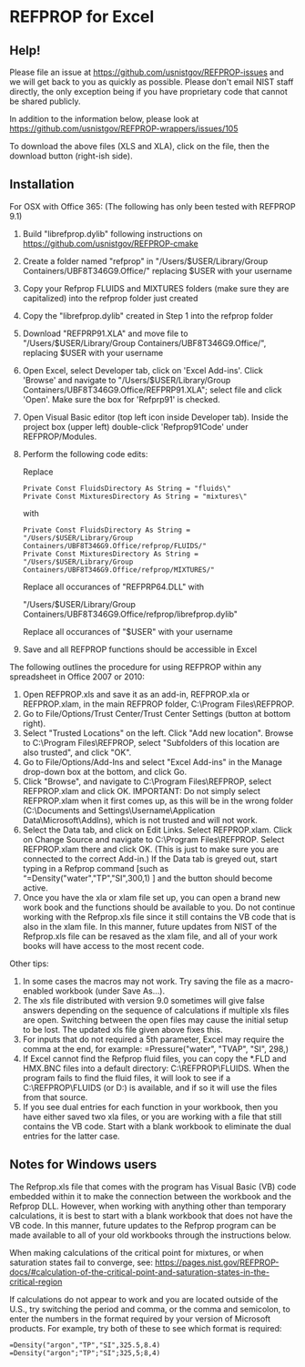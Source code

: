 # REFPROP for Excel

Help!
-----

Please file an issue at https://github.com/usnistgov/REFPROP-issues and we will get back to you as quickly as possible.  Please don't email NIST staff directly, the only exception being if you have proprietary code that cannot be shared publicly.

In addition to the information below, please look at https://github.com/usnistgov/REFPROP-wrappers/issues/105

To download the above files (XLS and XLA), click on the file, then the download button (right-ish side).

Installation
------------

For OSX with Office 365: (The following has only been tested with REFPROP 9.1)

1.  Build "librefprop.dylib" following instructions on https://github.com/usnistgov/REFPROP-cmake
2.  Create a folder named "refprop" in "/Users/$USER/Library/Group Containers/UBF8T346G9.Office/" replacing $USER with your username
3.  Copy your Refprop FLUIDS and MIXTURES folders (make sure they are capitalized) into the refprop folder just created
4.  Copy the "librefprop.dylib" created in Step 1 into the refprop folder
5.  Download "REFPRP91.XLA" and move file to "/Users/$USER/Library/Group Containers/UBF8T346G9.Office/", replacing $USER with your username
6.  Open Excel, select Developer tab, click on 'Excel Add-ins'. Click 'Browse' and navigate to "/Users/$USER/Library/Group Containers/UBF8T346G9.Office/REFPRP91.XLA"; select file and click 'Open'. Make sure the box for 'Refprp91' is checked.
7.  Open Visual Basic editor (top left icon inside Developer tab). Inside the project box (upper left) double-click 'Refprop91Code' under REFPROP/Modules.
8.  Perform the following code edits:  
    
    Replace
    ```
    Private Const FluidsDirectory As String = "fluids\"
    Private Const MixturesDirectory As String = "mixtures\"
    ```
    with
    ```
    Private Const FluidsDirectory As String = "/Users/$USER/Library/Group Containers/UBF8T346G9.Office/refprop/FLUIDS/"
    Private Const MixturesDirectory As String = "/Users/$USER/Library/Group Containers/UBF8T346G9.Office/refprop/MIXTURES/"
    ```
    Replace all occurances of "REFPRP64.DLL" with  
    
    "/Users/$USER/Library/Group Containers/UBF8T346G9.Office/refprop/librefprop.dylib"
    
    Replace all occurances of "$USER" with your username
    
9.  Save and all REFPROP functions should be accessible in Excel


The following outlines the procedure for using REFPROP within any spreadsheet in Office 2007 or 2010:

1.  Open REFPROP.xls and save it as an add-in, REFPROP.xla or REFPROP.xlam, in the main REFPROP folder, C:\Program Files\REFPROP.
2.  Go to File/Options/Trust Center/Trust Center Settings (button at bottom right).
3.  Select "Trusted Locations" on the left.  Click "Add new location".  Browse to C:\Program Files\REFPROP, select "Subfolders of this location are also trusted", and click "OK".
4.  Go to File/Options/Add-Ins and select "Excel Add-ins" in the Manage drop-down box at the bottom, and click Go.
5.  Click "Browse", and navigate to C:\Program Files\REFPROP, select REFPROP.xlam and click OK.  IMPORTANT: Do not simply select REFPROP.xlam when it first comes up, as this will be in the wrong folder (C:\Documents and Settings\Username\Application Data\Microsoft\AddIns), which is not trusted and will not work. 
6.  Select the Data tab, and click on Edit Links.  Select REFPROP.xlam.  Click on Change Source and navigate to C:\Program Files\REFPROP.  Select REFPROP.xlam there and click OK.  (This is just to make sure you are connected to the correct Add-in.)  If the Data tab is greyed out, start typing in a Refprop command [such as “=Density("water","TP","SI",300,1) ] and the button should become active.
7.  Once you have the xla or xlam file set up, you can open a brand new work book and the functions should be available to you.  Do not continue working with the Refprop.xls file since it still contains the VB code that is also in the xlam file.  In this manner, future updates from NIST of the Refprop.xls file can be resaved as the xlam file, and all of your work books will have access to the most recent code.

Other tips:

1.  In some cases the macros may not work.  Try saving the file as a macro-enabled workbook (under Save As…).
2.  The xls file distributed with version 9.0 sometimes will give false answers depending on the sequence of calculations if multiple xls files are open.  Switching between the open files may cause the initial setup to be lost.  The updated xls file given above fixes this.
3.  For inputs that do not required a 5th parameter, Excel may require the comma at the end, for example:   =Pressure("water", "TVAP", "SI", 298,)
4.  If Excel cannot find the Refprop fluid files, you can copy the *.FLD and HMX.BNC files into a default directory:  C:\REFPROP\FLUIDS.  When the program fails to find the fluid files, it will look to see if a C:\REFPROP\FLUIDS (or D:) is available, and if so it will use the files from that source.
5.  If you see dual entries for each function in your workbook, then you have either saved two xla files, or you are working with a file that still contains the VB code.  Start with a blank workbook to eliminate the dual entries for the latter case.

## Notes for Windows users

The Refprop.xls file that comes with the program has Visual Basic (VB) code embedded within it to make the connection between the workbook and the Refprop DLL.  However, when working with anything other than temporary calculations, it is best to start with a blank workbook that does not have the VB code.  In this manner, future updates to the Refprop program can be made available to all of your old workbooks through the instructions below.

When making calculations of the critical point for mixtures, or when saturation states fail to converge, see:
https://pages.nist.gov/REFPROP-docs/#calculation-of-the-critical-point-and-saturation-states-in-the-critical-region

If calculations do not appear to work and you are located outside of the U.S., try switching the period and comma, or the comma and semicolon, to enter the numbers in the format required by your version of Microsoft products.  For example, try both of these to see which format is required:

    =Density("argon","TP","SI",325.5,8.4)
    =Density("argon";"TP";"SI";325,5;8,4)

